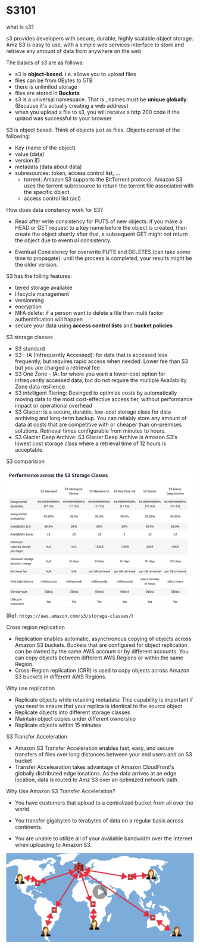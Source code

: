 # S3101

what is s3?

s3 provides developers with secure, durable, highly scalable object storage. Amz S3 is easy to use, with a simple web services interface to store and retrieve any amount of data from anywhere on the web

The basics of s3 are as follows:

* s3 is **object-based**. i.e. allows you to upload files
* files can be from 0Bytes to 5TB
* there is unlimited storage
* files are stored in **Buckets**
* s3 is a universal namespace. That is , names must be **unique globally**. (Because it's actually creating a web address)
* when you upload a file to s3, you will receive a http 200 code if the uplaod was successful to your browser

S3 is object based. Think of objects just as files. Objects consist of the following:

* Key (name of the object)
* value (data)
* version ID
* metadata (data about data)
* subresources: token, access control list, ...
  * torrent: Amazon S3 supports the BitTorrent protocol. Amazon S3 uses the torrent subresource to return the torrent file associated with the specific object.
  * access control list (acl)

How does data constency work for S3?

* Read after write consistency for PUTS of new objects: if you make a HEAD or GET request to a key name before the object is created, then create the object shortly after that, a subsequent GET might not return the object due to eventual consistency.

* Eventual Consistency for overwrite PUTS and DELETES (can take some time to propagate): until the process is completed, your results might be the older version.

S3 has the folling features:

* tiered storage available
* lifecycle management
* versionning
* encryption
* MFA delete: if a person want to delete a file then multi factor authentification will happen
* secure your data using **access control lists** and **bucket policies**

S3 storage classes

* S3 standard
* S3 - IA (Infrequently Accessed): for data that is accessed less frequently, but requires rapid access when needed. Lower fee than S3 but you are charged a retrieval fee
* S3 One Zone - IA: for where you want a lower-cost option for infrequently accessed data, but do not require the multiple Availability Zone data resilience.
* S3 intelligent Tiering: Desinged to optimize costs by automatically moving data to the most cost-effective access tier, without performance impact or operational overhead
* S3 Glacier: is a secure, durable, low-cost storage class for data archiving and long-term backup. You can reliably store any amount of data at costs that are competitive with or cheaper than on-premises solutions. Retrieval times configurable from minutes to hours.
* S3 Glacier Deep Archive: S3 Glacier Deep Archive is Amazon S3's lowest cost storage class where a retrieval time of 12 hours is acceptable.

S3 comparision

![S3 comparision](img/s3_comparision.png)
(Ref: `https://aws.amazon.com/s3/storage-classes/`)

Cross region replication

* Replication enables automatic, asynchronous copying of objects across Amazon S3 buckets. Buckets that are configured for object replication can be owned by the same AWS account or by different accounts. You can copy objects between different AWS Regions or within the same Region.
* Cross-Region replication (CRR) is used to copy objects across Amazon S3 buckets in different AWS Regions.

Why use replication

* Replicate objects while retaining metadata: This capability is important if you need to ensure that your replica is identical to the source object
* Replicate objects into different storage classes
* Maintain object copies under different ownership
* Replicate objects within 15 minutes

S3 Transfer Acceleration

* Amazon S3 Transfer Acceleration enables fast, easy, and secure transfers of files over long distances between your end users and an S3 bucket
* Transfer Accelearation takes advantage of Amazon CloudFront's globally distributed edge locations. As the data arrives at an edge location, data is routed to Amz S3 over an optimized network path.

Why Use Amazon S3 Transfer Acceleration?

* You have customers that upload to a centralized bucket from all over the world.

* You transfer gigabytes to terabytes of data on a regular basis across continents.

* You are unable to utilize all of your available bandwidth over the Internet when uploading to Amazon S3.

![S3 transfer accelearation](img/s3_tranferation.png)
